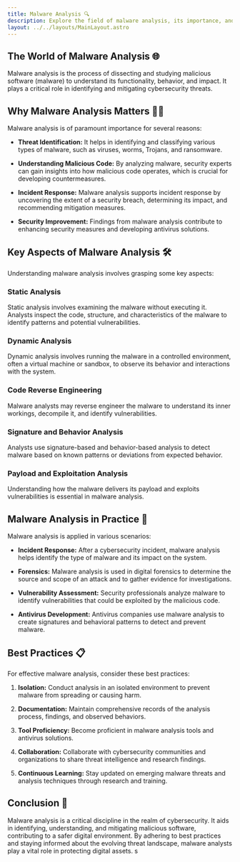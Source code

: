 ```yaml
---
title: Malware Analysis 🔍
description: Explore the field of malware analysis, its importance, and its role in identifying, understanding, and mitigating malicious software.
layout: ../../layouts/MainLayout.astro
---
```


## The World of Malware Analysis 🌐

Malware analysis is the process of dissecting and studying malicious software (malware) to understand its functionality, behavior, and impact. It plays a critical role in identifying and mitigating cybersecurity threats.

## Why Malware Analysis Matters 🕵️‍♂️

Malware analysis is of paramount importance for several reasons:

- **Threat Identification:** It helps in identifying and classifying various types of malware, such as viruses, worms, Trojans, and ransomware.

- **Understanding Malicious Code:** By analyzing malware, security experts can gain insights into how malicious code operates, which is crucial for developing countermeasures.

- **Incident Response:** Malware analysis supports incident response by uncovering the extent of a security breach, determining its impact, and recommending mitigation measures.

- **Security Improvement:** Findings from malware analysis contribute to enhancing security measures and developing antivirus solutions.

## Key Aspects of Malware Analysis 🛠

Understanding malware analysis involves grasping some key aspects:

### Static Analysis

Static analysis involves examining the malware without executing it. Analysts inspect the code, structure, and characteristics of the malware to identify patterns and potential vulnerabilities.

### Dynamic Analysis

Dynamic analysis involves running the malware in a controlled environment, often a virtual machine or sandbox, to observe its behavior and interactions with the system.

### Code Reverse Engineering

Malware analysts may reverse engineer the malware to understand its inner workings, decompile it, and identify vulnerabilities.

### Signature and Behavior Analysis

Analysts use signature-based and behavior-based analysis to detect malware based on known patterns or deviations from expected behavior.

### Payload and Exploitation Analysis

Understanding how the malware delivers its payload and exploits vulnerabilities is essential in malware analysis.

## Malware Analysis in Practice 🔐

Malware analysis is applied in various scenarios:

- **Incident Response:** After a cybersecurity incident, malware analysis helps identify the type of malware and its impact on the system.

- **Forensics:** Malware analysis is used in digital forensics to determine the source and scope of an attack and to gather evidence for investigations.

- **Vulnerability Assessment:** Security professionals analyze malware to identify vulnerabilities that could be exploited by the malicious code.

- **Antivirus Development:** Antivirus companies use malware analysis to create signatures and behavioral patterns to detect and prevent malware.

## Best Practices 📋

For effective malware analysis, consider these best practices:

1. **Isolation:** Conduct analysis in an isolated environment to prevent malware from spreading or causing harm.

2. **Documentation:** Maintain comprehensive records of the analysis process, findings, and observed behaviors.

3. **Tool Proficiency:** Become proficient in malware analysis tools and antivirus solutions.

4. **Collaboration:** Collaborate with cybersecurity communities and organizations to share threat intelligence and research findings.

5. **Continuous Learning:** Stay updated on emerging malware threats and analysis techniques through research and training.

## Conclusion 🚀

Malware analysis is a critical discipline in the realm of cybersecurity. It aids in identifying, understanding, and mitigating malicious software, contributing to a safer digital environment. By adhering to best practices and staying informed about the evolving threat landscape, malware analysts play a vital role in protecting digital assets.
s